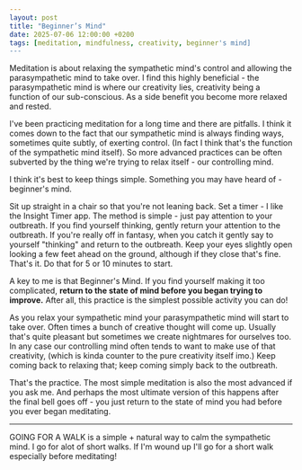 ```yaml
---
layout: post
title: "Beginner’s Mind"
date: 2025-07-06 12:00:00 +0200
tags: [meditation, mindfulness, creativity, beginner's mind]
---
```


Meditation is about relaxing the sympathetic mind's control and allowing the parasympathetic mind to take over. I find this highly beneficial - the parasympathetic mind is where our creativity lies, creativity being a function of our sub-conscious. As a side benefit you become more relaxed and rested.

I've been practicing meditation for a long time and there are pitfalls. I think it comes down to the fact that our sympathetic mind is always finding ways, sometimes quite subtly, of exerting control. (In fact I think that's the function of the sympathetic mind itself). So more advanced practices can be often subverted by the thing we're trying to relax itself - our controlling mind.

I think it's best to keep things simple. Something you may have heard of - beginner's mind. 

Sit up straight in a chair so that you're not leaning back. Set a timer - I like the Insight Timer app. The method is simple - just pay attention to your outbreath. If you find yourself thinking, gently return your attention to the outbreath. If you're really off in fantasy, when you catch it gently say to yourself "thinking" and return to the outbreath. Keep your eyes slightly open looking a few feet ahead on the ground, although if they close that's fine. That's it. Do that for 5 or 10 minutes to start.

A key to me is that Beginner's Mind. If you find yourself making it too complicated, **return to the state of mind before you began trying to improve.** After all, this practice is the simplest possible activity you can do!

As you relax your sympathetic mind your parasympathetic mind will start to take over. Often times a bunch of creative thought will come up. Usually that's quite pleasant but sometimes we create nightmares for ourselves too. In any case our controlling mind often tends to want to make use of that creativity, (which is kinda counter to the pure creativity itself imo.) Keep coming back to relaxing that; keep coming simply back to the outbreath.

That's the practice. The most simple meditation is also the most advanced if you ask me. And perhaps the most ultimate version of this happens after the final bell goes off - you just return to the state of mind you had before you ever began meditating.

-----

GOING FOR A WALK is a simple + natural way to calm the sympathetic mind. I go for alot of short walks. If I'm wound up I'll go for a short walk especially before meditating!
